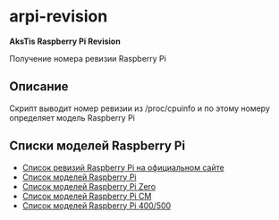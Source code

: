 # arpi-revision
**AksTis Raspberry Pi Revision**

Получение номера ревизии Raspberry Pi

## Описание

Скрипт выводит номер ревизии из /proc/cpuinfo и по этому номеру определяет модель Raspberry Pi

## Списки моделей Raspberry Pi
- [Список ревизий Raspberry Pi на официальном сайте](https://www.raspberrypi.com/documentation/computers/raspberry-pi.html#raspberry-pi-revision-codes)
- [Список моделей Raspberry Pi](raspberry-pi-version.md)
- [Список моделей Raspberry Pi Zero](raspberry-pi-zero-cm-version.md#список-моделей-raspberry-pi-zero)
- [Список моделей Raspberry Pi CM](raspberry-pi-zero-cm-version.md#список-моделей-raspberry-pi-compute-module)
- [Список моделей Raspberry Pi 400/500](raspberry-pi-zero-cm-version.md#список-моделей-raspberry-pi-400500)
